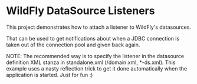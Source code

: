 # WildFly DataSource Listeners

This project demonstrates how to attach a listener to WildFly's datasources.

That can be used to get notifications about when a JDBC connection is taken out of the connection pool and given back again.

NOTE: The recommended way is to specify the listener in the datasource definition XML stanza in standalone.xml (/domain.xml, *-ds.xml). This example uses a nasty reflection trick to get it done automatically when the application is started. Just for fun :)

